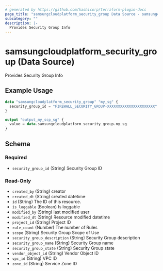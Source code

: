 ```yaml
---
# generated by https://github.com/hashicorp/terraform-plugin-docs
page_title: "samsungcloudplatform_security_group Data Source - samsungcloudplatform"
subcategory: ""
description: |-
  Provides Security Group Info
---
```


# samsungcloudplatform_security_group (Data Source)

Provides Security Group Info

## Example Usage

```terraform
data "samsungcloudplatform_security_group" "my_sg" {
  security_group_id = "FIREWALL_SECURITY_GROUP-XXXXXXXXXXXXXXXXXXXXXX"
}

output "output_my_scp_sg" {
  value = data.samsungcloudplatform_security_group.my_sg
}
```

<!-- schema generated by tfplugindocs -->
## Schema

### Required

- `security_group_id` (String) Security Group ID

### Read-Only

- `created_by` (String) creator
- `created_dt` (String) created datetime
- `id` (String) The ID of this resource.
- `is_loggable` (Boolean) Is loggable
- `modified_by` (String) last modified user
- `modified_dt` (String) Resource modified datetime
- `project_id` (String) Project ID
- `rule_count` (Number) The number of Rules
- `scope` (String) Security Group Scope of Use
- `security_group_description` (String) Security Group description
- `security_group_name` (String) Security Group name
- `security_group_state` (String) Security Group state
- `vendor_object_id` (String) Vendor Object ID
- `vpc_id` (String) VPC ID
- `zone_id` (String) Service Zone ID


